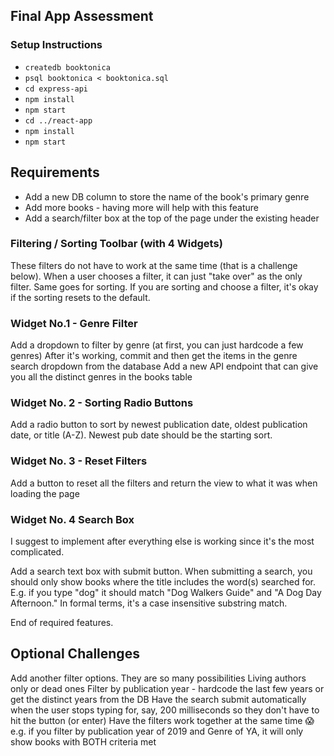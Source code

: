 ## Final App Assessment

### Setup Instructions

- `createdb booktonica`
- `psql booktonica < booktonica.sql`
- `cd express-api`
- `npm install`
- `npm start`
- `cd ../react-app`
- `npm install`
- `npm start`

## Requirements

- Add a new DB column to store the name of the book's primary genre
- Add more books - having more will help with this feature
- Add a search/filter box at the top of the page under the existing header

### Filtering / Sorting Toolbar (with 4 Widgets)

These filters do not have to work at the same time (that is a challenge below). When a user chooses a filter, it can just "take over" as the only filter. Same goes for sorting. If you are sorting and choose a filter, it's okay if the sorting resets to the default.

### Widget No.1 - Genre Filter

Add a dropdown to filter by genre (at first, you can just hardcode a few genres)
After it's working, commit and then get the items in the genre search dropdown from the database
Add a new API endpoint that can give you all the distinct genres in the books table

### Widget No. 2 - Sorting Radio Buttons

Add a radio button to sort by newest publication date, oldest publication date, or title (A-Z). Newest pub date should be the starting sort.

### Widget No. 3 - Reset Filters

Add a button to reset all the filters and return the view to what it was when loading the page

### Widget No. 4 Search Box

I suggest to implement after everything else is working since it's the most complicated.

Add a search text box with submit button. When submitting a search, you should only show books where the title includes the word(s) searched for. E.g. if you type "dog" it should match "Dog Walkers Guide" and "A Dog Day Afternoon." In formal terms, it's a case insensitive substring match.

End of required features.

## Optional Challenges

Add another filter options. They are so many possibilities
Living authors only or dead ones
Filter by publication year - hardcode the last few years or get the distinct years from the DB
Have the search submit automatically when the user stops typing for, say, 200 milliseconds so they don't have to hit the button (or enter)
Have the filters work together at the same time :scream: e.g. if you filter by publication year of 2019 and Genre of YA, it will only show books with BOTH criteria met
